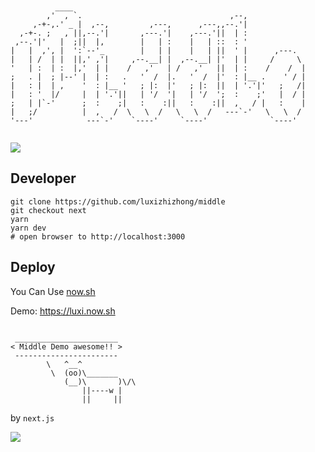 ```console

                                                                   
          ____                                                     
        ,'  , `.                                 ,--,              
     ,-+-,.' _ |  ,--,         ,---,      ,---,,--.'|              
  ,-+-. ;   , ||,--.'|       ,---.'|    ,---.'||  | :              
 ,--.'|'   |  ;||  |,        |   | :    |   | ::  : '              
|   |  ,', |  ':`--'_        |   | |    |   | ||  ' |      ,---.   
|   | /  | |  ||,' ,'|     ,--.__| |  ,--.__| |'  | |     /     \  
'   | :  | :  |,'  | |    /   ,'   | /   ,'   ||  | :    /    /  | 
;   . |  ; |--' |  | :   .   '  /  |.   '  /  |'  : |__ .    ' / | 
|   : |  | ,    '  : |__ '   ; |:  |'   ; |:  ||  | '.'|'   ;   /| 
|   : '  |/     |  | '.'||   | '/  '|   | '/  ';  :    ;'   |  / | 
;   | |`-'      ;  :    ;|   :    :||   :    :||  ,   / |   :    | 
|   ;/          |  ,   /  \   \  /   \   \  /   ---`-'   \   \  /  
'---'            ---`-'    `----'     `----'              `----'   
                                                                   

```

[![](https://gitpod.io/button/open-in-gitpod.svg)](https://gitpod.io/#https://github.com/luxizhizhong/middle)

## Developer

```console
git clone https://github.com/luxizhizhong/middle
git checkout next
yarn
yarn dev
# open browser to http://localhost:3000

```

## Deploy

You Can Use [now.sh](https://now.sh)

Demo: https://luxi.now.sh

```console

 _______________________
< Middle Demo awesome!! >
 -----------------------
        \   ^__^
         \  (oo)\_______
            (__)\       )\/\
                ||----w |
                ||     ||

```

by `next.js`

![](https://assets.zeit.co/image/upload/q_auto/front/assets/design/nextjs-black-logo.svg)